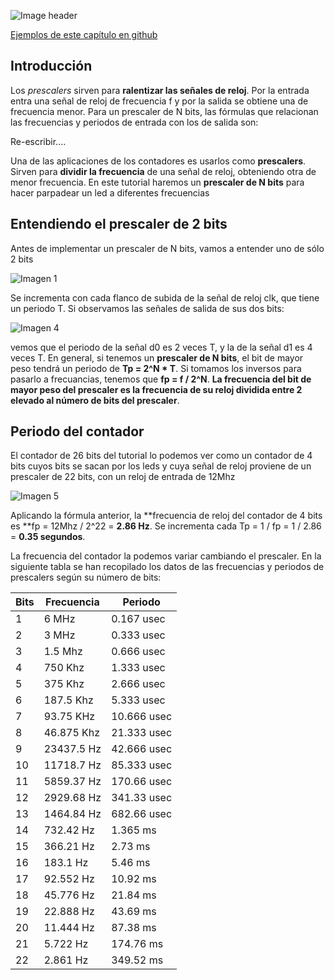 ![Image header](https://github.com/Obijuan/open-fpga-verilog-tutorial/raw/master/tutorial/T05-prescaler/images/prescaler-1.png)

[Ejemplos de este capítulo en github](https://github.com/Obijuan/open-fpga-verilog-tutorial/tree/master/tutorial/T05-prescaler)

## Introducción

Los _prescalers_ sirven para **ralentizar las señales de reloj**. Por la entrada entra una señal de reloj de frecuencia f y por la salida se obtiene una de frecuencia menor. Para un prescaler de N bits, las fórmulas que relacionan las frecuencias y periodos de entrada con los de salida son:




Re-escribir....

Una de las aplicaciones de los contadores es usarlos como **prescalers**. Sirven para **dividir la frecuencia** de una señal de reloj, obteniendo otra de menor frecuencia. En este tutorial haremos un **prescaler de N bits** para hacer parpadear un led a diferentes frecuencias

## Entendiendo el prescaler de 2 bits

Antes de implementar un prescaler de N bits, vamos a entender uno de sólo 2 bits

![Imagen 1](https://github.com/Obijuan/open-fpga-verilog-tutorial/raw/master/tutorial/T05-prescaler/images/counter-5.png)



Se incrementa con cada flanco de subida de la señal de reloj clk, que tiene un periodo T. Si observamos las señales de salida de sus dos bits:

![Imagen 4](https://github.com/Obijuan/open-fpga-verilog-tutorial/raw/master/tutorial/T04-counter/images/counter-4.png)

vemos que el periodo de la señal d0 es 2 veces T, y la de la señal d1 es 4 veces T. En general, si tenemos un **prescaler de N bits**, el bit de mayor peso tendrá un periodo de **Tp = 2^N * T**. Si tomamos los inversos para pasarlo a frecuancias, tenemos que **fp = f / 2^N**. **La frecuencia del bit de mayor peso del prescaler es la frecuencia de su reloj dividida entre 2 elevado al número de bits del prescaler**.

## Periodo del contador

El contador de 26 bits del tutorial lo podemos ver como un contador de 4 bits cuyos bits se sacan por los leds y cuya señal de reloj proviene de un prescaler de 22 bits, con un reloj de entrada de 12Mhz

![Imagen 5](https://github.com/Obijuan/open-fpga-verilog-tutorial/raw/master/tutorial/T04-counter/images/counter-6.png)

Aplicando la fórmula anterior, la **frecuencia de reloj del contador de 4 bits es **fp = 12Mhz / 2^22 = **2.86 Hz**. Se incrementa cada Tp = 1 / fp = 1 / 2.86 =  **0.35 segundos**.

La frecuencia del contador la podemos variar cambiando el prescaler. En la siguiente tabla se han recopilado los datos de las frecuencias y periodos de prescalers según su número de bits:

| Bits  | Frecuencia  |  Periodo 
|-------|-------------|---------
|  1    |  6 MHz      |  0.167 usec
|  2    |  3 MHz      |  0.333 usec
|  3    |  1.5 Mhz    |  0.666 usec
|  4    |  750 Khz    |  1.333 usec
|  5    |  375 Khz    |  2.666 usec
|  6    |  187.5 Khz  |  5.333 usec
|  7    |  93.75 KHz  |  10.666 usec
|  8    |  46.875 Khz |  21.333 usec
|  9    |  23437.5 Hz |  42.666 usec
| 10    |  11718.7 Hz |  85.333 usec
| 11    |  5859.37 Hz |  170.66 usec
| 12    |  2929.68 Hz |  341.33 usec
| 13    |  1464.84 Hz |  682.66 usec
| 14    |  732.42 Hz  |  1.365 ms
| 15    |  366.21 Hz  |  2.73 ms
| 16    |  183.1 Hz   |  5.46 ms
| 17    |  92.552 Hz  |  10.92 ms
| 18    |  45.776 Hz  |  21.84 ms
| 19    |  22.888 Hz  |  43.69 ms
| 20    |  11.444 Hz  |  87.38 ms
| 21    |  5.722 Hz   |  174.76 ms
| 22    |  2.861 Hz   |  349.52 ms